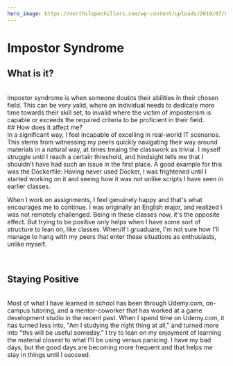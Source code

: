 ```yaml
---
hero_image: https://northslopechillers.com/wp-content/uploads/2019/07/Cool-Server-Room.jpg
---
```


# Impostor Syndrome

## What is it?
<br>
Impostor syndrome is when someone doubts their abilities in their chosen field. This can be very valid, where an individual needs to dedicate more time towards their skill set, to invalid where the victim of imposterism is capable or exceeds the required criteria to be proficient in their field.
<br>
## How does it affect me?
<br>
In a significant way, I feel incapable of excelling in real-world IT scenarios. This stems from witnessing my peers quickly navigating their way around materials in a natural way, at times treaing the classwork as trivial. I myself struggle until I reach a certain threshold, and hindsight tells me that I shouldn't have had such an issue in the first place. A good example for this was the Dockerfile: Having never used Docker, I was frightened until I started working on it and seeing how it was not unlike scripts I have seen in earlier classes.

<br>

When I work on assignments, I feel genuinely happy and that's what encourages me to continue. I was originally an English major, and realized I was not remotely challenged. Being in these classes now, it's the opposite effect. But trying to be positive only helps when I have some sort of structure to lean on, like classes. When/if I gruaduate, I'm not sure how I'll manage to hang with my peers that enter these situations as enthusiasts, unlike myself.

<br>

## Staying Positive
<br>
Most of what I have learned in school has been through Udemy.com, on-campus tutoring, and a mentor-coworker that has worked at a game development studio in the recent past. When I spend time on Udemy.com, it has turned less into, "Am I studying the right thing at all," and turned more into "this will be useful someday." I try to lean on my enjoyment of learning the material closest to what I'll be using versus panicing. I have my bad days, but the good days are becoming more frequent and that helps me stay in things until I succeed.